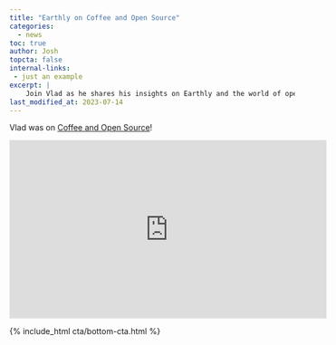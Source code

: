 ```yaml
---
title: "Earthly on Coffee and Open Source"
categories:
  - news
toc: true
author: Josh
topcta: false
internal-links:
 - just an example
excerpt: |
    Join Vlad as he shares his insights on Earthly and the world of open source in a casual and engaging conversation on the popular podcast "Coffee and Open Source". Discover his unique perspective that will leave you wanting more.
last_modified_at: 2023-07-14
---
```

Vlad was on [Coffee and Open Source](https://www.coffeeandopensource.com/guest/vlad-ionescu.html)!

<iframe width="560" height="315" src="https://www.youtube.com/embed/0T9DF75lFmg" title="YouTube video player" frameborder="0" allow="accelerometer; autoplay; clipboard-write; encrypted-media; gyroscope; picture-in-picture; web-share" allowfullscreen></iframe>

<br>

{% include_html cta/bottom-cta.html %}
